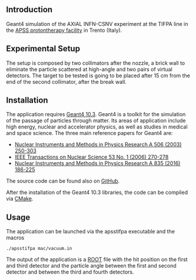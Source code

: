 ## Introduction

Geant4 simulation of the AXIAL INFN-CSNV experiment at the TIFPA line in the [APSS protontherapy facility](https://www.apss.tn.it/protonterapia) in Trento (Italy).

## Experimental Setup

The setup is composed by two collimators after the nozzle, a brick wall to eliminate the particle scattered at high-angle and two pairs of virtual detectors.
The target to be tested is going to be placed after 15 cm from the end of the second collimator, after the break wall.

## Installation

The application requires [Geant4 10.3](www.geant4.org).
Geant4 is a toolkit for the simulation of the passage of particles through matter.
Its areas of application include high energy, nuclear and accelerator physics, as well as studies in medical and space science.
The three main reference papers for Geant4 are:
- [Nuclear Instruments and Methods in Physics Research A 506 (2003) 250-303](http://www.sciencedirect.com/science/article/pii/S0168900203013688)
- [IEEE Transactions on Nuclear Science 53 No. 1 (2006) 270-278](http://ieeexplore.ieee.org/xpls/abs_all.jsp?isnumber=33833&arnumber=1610988&count=33&index=7)
- [Nuclear Instruments and Methods in Physics Research A 835 (2016) 186-225](http://www.sciencedirect.com/science/article/pii/S0168900216306957)

The source code can be found also on [GitHub](https://github.com/Geant4/geant4/tree/geant4-10.3-release).

After the installation of the Geant4 10.3 libraries, the code can be compiled via [CMake](www.cmake.org).

## Usage

The application can be launched via the apsstifpa executable and the macros

`./apsstifpa mac/vacuum.in`

The output of the application is a [ROOT](https://root.cern.ch) file with the hit position on the first and third detector and the particle angle between the first and second detector and between the third and fourth detectors.
